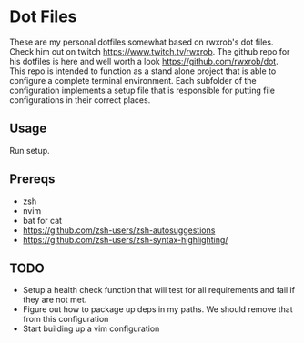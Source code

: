 # Dot Files

These are my personal dotfiles somewhat based on rwxrob's dot files.  Check him 
out on twitch https://www.twitch.tv/rwxrob. The github repo for his dotfiles 
is here and well worth a look https://github.com/rwxrob/dot. This repo is 
intended to function as a stand alone project that is able to configure 
a complete terminal environment. Each subfolder of the configuration implements
a setup file that is responsible for putting file configurations in their 
correct places.

## Usage 

Run setup. 

## Prereqs
 * zsh
 * nvim
 * bat for cat
 * https://github.com/zsh-users/zsh-autosuggestions
 * https://github.com/zsh-users/zsh-syntax-highlighting/


## TODO 
 * Setup a health check function that will test for all requirements and fail
   if they are not met.
 * Figure out how to package up deps in my paths. We should remove that from
   this configuration
 * Start building up a vim configuration
  

